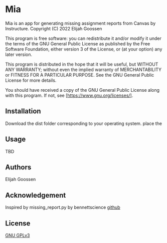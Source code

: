 # Mia

Mia is an app for generating missing assignment reports from Canvas by Instructure.
Copyright (C) 2022  Elijah Goossen

This program is free software: you can redistribute it and/or modify
it under the terms of the GNU General Public License as published by
the Free Software Foundation, either version 3 of the License, or
(at your option) any later version.

This program is distributed in the hope that it will be useful,
but WITHOUT ANY WARRANTY; without even the implied warranty of
MERCHANTABILITY or FITNESS FOR A PARTICULAR PURPOSE.  See the
GNU General Public License for more details.

You should have received a copy of the GNU General Public License
along with this program.  If not, see [https://www.gnu.org/licenses/].
    
## Installation

Download the dist folder corresponding to your operating system. place the 

## Usage

TBD

## Authors

Elijah Goossen

## Acknowledgement

Inspired by missing_report.py by bennettscience
[github](https://gist.github.com/bennettscience/94cfb6c86e4cdbbdfe0efbad66a649f1#file-missing_report-py)

## License

[GNU GPLv3](https://choosealicense.com/licenses/gpl-3.0/)
